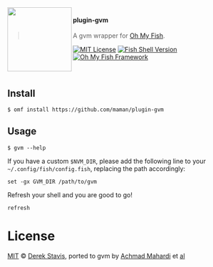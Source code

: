<img src="https://dl.dropboxusercontent.com/u/56336/omf/omf-logo-optimised.svg" align="left" width="144px" height="144px"/>

#### plugin-gvm
> A gvm wrapper for [Oh My Fish][omf-link].

[![MIT License](https://img.shields.io/badge/license-MIT-007EC7.svg?style=flat-square)](/LICENSE)
[![Fish Shell Version](https://img.shields.io/badge/fish-v2.2.0-007EC7.svg?style=flat-square)](http://fishshell.com)
[![Oh My Fish Framework](https://img.shields.io/badge/Oh%20My%20Fish-Framework-007EC7.svg?style=flat-square)](https://www.github.com/oh-my-fish/oh-my-fish)
<!-- [![Travis Status](https://img.shields.io/travis/derekstavis/plugin-nvm.svg?style=flat-square)](https://travis-ci.org/derekstavis/plugin-nvm) -->

<br/>

## Install

```fish
$ omf install https://github.com/maman/plugin-gvm
```


## Usage

```fish
$ gvm --help
```

If you have a custom `$NVM_DIR`, please add the following line to your `~/.config/fish/config.fish`, replacing the path accordingly:

```fish
set -gx GVM_DIR /path/to/gvm
```

Refresh your shell and you are good to go!

```fish
refresh
```

# License

[MIT][mit] © [Derek Stavis][author], ported to gvm by [Achmad Mahardi][maman] et [al][contributors]


[mit]:            http://opensource.org/licenses/MIT
[author]:         http://github.com/derekstavis
[maman]:          http://github.com/maman
[omf-link]:       https://www.github.com/oh-my-fish/oh-my-fish
[contributors]:   https://github.com/maman/plugin-gvm/graphs/contributors
